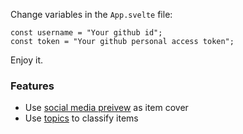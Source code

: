 Change variables in the `App.svelte` file:

```
const username = "Your github id";
const token = "Your github personal access token";
```

Enjoy it.

### Features

* Use [social media preivew](https://docs.github.com/en/github/administering-a-repository/customizing-your-repositorys-social-media-preview) as item cover
* Use [topics](https://docs.github.com/github/administering-a-repository/classifying-your-repository-with-topics) to classify items
